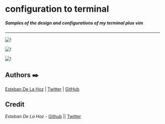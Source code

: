 # configuration to terminal



##### Samples of the design and configurations of my terminal plus vim


---

![!](https://scontent.fctg2-1.fna.fbcdn.net/v/t1.0-9/118871836_882866222240750_2098493866876421318_n.jpg?_nc_cat=105&_nc_sid=730e14&_nc_eui2=AeGw-0wFOPVRFGvab4H3dFpqKo6kE3Lya2AqjqQTcvJrYLTIjHpE9TmwajdavXAsosEezyQX_G9F1v9DVXZ8rsRm&_nc_ohc=Dm_d07oVs7QAX_76Yfw&_nc_ht=scontent.fctg2-1.fna&oh=22ebc0e1695108c46df2ac66afa12e04&oe=5F78CDBE)

![!](https://scontent.fctg2-1.fna.fbcdn.net/v/t1.0-9/118811102_882866308907408_6803190026574803005_o.jpg?_nc_cat=110&_nc_sid=730e14&_nc_eui2=AeE9bJxwHh80jna7j1AtZy324L3Qq5nt34TgvdCrme3fhDouQyFpp4vNlKEHoM9ZUibXa5N9omEbi_jpikoeE1cQ&_nc_ohc=jv8B9R9BPtkAX-2GAyY&_nc_ht=scontent.fctg2-1.fna&oh=4dee95b34ee5f154263fa855a11bf6f9&oe=5F7A84E9)


![!](https://scontent.fctg2-1.fna.fbcdn.net/v/t1.0-9/118995226_882866405574065_6270433992191247213_o.jpg?_nc_cat=101&_nc_sid=730e14&_nc_eui2=AeEGX2kU2B3gVPsZVnaXP3BxiN3hwxjp5hyI3eHDGOnmHAlnW9vZibYuuIcXNfoHETiNbsv1hHA6KvcmUOA_32c4&_nc_ohc=1paqfqYSyh0AX_-NuyS&_nc_ht=scontent.fctg2-1.fna&oh=e3150c4796388fc39e25cd866fd489a2&oe=5F7875A5)

## Authors :black_nib:

[Esteban De La Hoz](https://www.linkedin.com/in/esteban-de-la-hoz-romero-b6270017b/) | [Twitter](https://twitter.com/Esteban18911) | [GitHub](https://github.com/Esteban18911)
## Credit
*Esteban De La Hoz* - [Github](https://github.com/Esteban18911) || [Twitter](https://twitter.com/Esteban18911)

